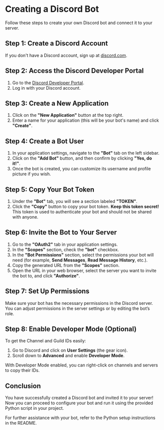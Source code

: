 # Creating a Discord Bot

Follow these steps to create your own Discord bot and connect it to your server.

## Step 1: Create a Discord Account

If you don't have a Discord account, sign up at [discord.com](https://discord.com/).

## Step 2: Access the Discord Developer Portal

1. Go to the [Discord Developer Portal](https://discord.com/developers/applications).
2. Log in with your Discord account.

## Step 3: Create a New Application

1. Click on the **"New Application"** button at the top right.
2. Enter a name for your application (this will be your bot's name) and click **"Create"**.

## Step 4: Create a Bot User

1. In your application settings, navigate to the **"Bot"** tab on the left sidebar.
2. Click on the **"Add Bot"** button, and then confirm by clicking **"Yes, do it!"**.
3. Once the bot is created, you can customize its username and profile picture if you wish.

## Step 5: Copy Your Bot Token

1. Under the **"Bot"** tab, you will see a section labeled **"TOKEN"**.
2. Click the **"Copy"** button to copy your bot token. **Keep this token secret!** This token is used to authenticate your bot and should not be shared with anyone.

## Step 6: Invite the Bot to Your Server

1. Go to the **"OAuth2"** tab in your application settings.
2. In the **"Scopes"** section, check the **"bot"** checkbox.
3. In the **"Bot Permissions"** section, select the permissions your bot will need (for example, **Send Messages**, **Read Message History**, etc.).
4. Copy the generated URL from the **"Scopes"** section.
5. Open the URL in your web browser, select the server you want to invite the bot to, and click **"Authorize"**.

## Step 7: Set Up Permissions

Make sure your bot has the necessary permissions in the Discord server. You can adjust permissions in the server settings or by editing the bot’s role.

## Step 8: Enable Developer Mode (Optional)

To get the Channel and Guild IDs easily:

1. Go to Discord and click on **User Settings** (the gear icon).
2. Scroll down to **Advanced** and enable **Developer Mode**.

With Developer Mode enabled, you can right-click on channels and servers to copy their IDs.

## Conclusion

You have successfully created a Discord bot and invited it to your server! Now you can proceed to configure your bot and run it using the provided Python script in your project.

For further assistance with your bot, refer to the Python setup instructions in the README.

